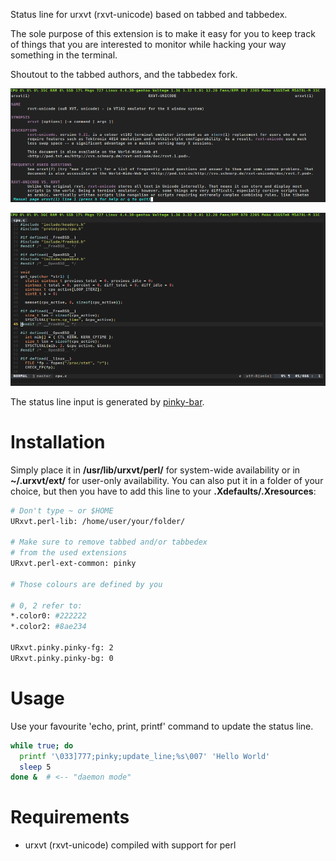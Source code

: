 Status line for urxvt (rxvt-unicode) based on tabbed and tabbedex.

The sole purpose of this extension is to make it easy for you to keep track of things that you are interested to monitor while hacking your way something in the terminal.

Shoutout to the tabbed authors, and the tabbedex fork.

![](1.png)

![](2.png)

The status line input is generated by [pinky-bar](https://notabug.org/void0/pinky-bar).

# Installation

Simply place it in **/usr/lib/urxvt/perl/** for
system-wide availability or in **~/.urxvt/ext/** for user-only availability.
You can also put it in a folder of your choice, but then you have to add this
line to your **.Xdefaults/.Xresources**:

```bash
# Don't type ~ or $HOME
URxvt.perl-lib: /home/user/your/folder/

# Make sure to remove tabbed and/or tabbedex
# from the used extensions
URxvt.perl-ext-common: pinky

# Those colours are defined by you

# 0, 2 refer to:
*.color0: #222222
*.color2: #8ae234

URxvt.pinky.pinky-fg: 2
URxvt.pinky.pinky-bg: 0
```

# Usage

Use your favourite 'echo, print, printf' command to update the status line.

```bash
while true; do
  printf '\033]777;pinky;update_line;%s\007' 'Hello World'
  sleep 5
done &  # <-- "daemon mode"
```

# Requirements

* urxvt (rxvt-unicode) compiled with support for perl
